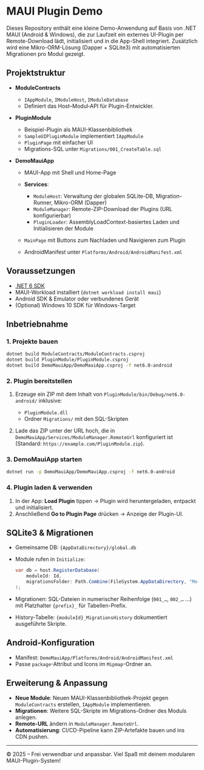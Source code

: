 # MAUI Plugin Demo

Dieses Repository enthält eine kleine Demo-Anwendung auf Basis von .NET MAUI (Android & Windows), die zur Laufzeit ein externes UI-Plugin per Remote-Download lädt, initialisiert und in die App-Shell integriert. Zusätzlich wird eine Mikro-ORM-Lösung (Dapper + SQLite3) mit automatisierten Migrationen pro Modul gezeigt.

## Projektstruktur

* **ModuleContracts**

  * `IAppModule`, `IModuleHost`, `IModuleDatabase`
  * Definiert das Host–Modul‑API für Plugin-Entwickler.

* **PluginModule**

  * Beispiel-Plugin als MAUI-Klassenbibliothek
  * `SampleUIPluginModule` implementiert `IAppModule`
  * `PluginPage` mit einfacher UI
  * Migrations-SQL unter `Migrations/001_CreateTable.sql`

* **DemoMauiApp**

  * MAUI-App mit Shell und Home-Page
  * **Services**:

    * `ModuleHost`: Verwaltung der globalen SQLite-DB, Migration-Runner, Mikro-ORM (Dapper)
    * `ModuleManager`: Remote-ZIP-Download der Plugins (URL konfigurierbar)
    * `PluginLoader`: AssemblyLoadContext-basiertes Laden und Initialisieren der Module
  * `MainPage` mit Buttons zum Nachladen und Navigieren zum Plugin
  * AndroidManifest unter `Platforms/Android/AndroidManifest.xml`

## Voraussetzungen

* [.NET 6 SDK](https://dotnet.microsoft.com/download)
* MAUI-Workload installiert (`dotnet workload install maui`)
* Android SDK & Emulator oder verbundenes Gerät
* (Optional) Windows 10 SDK für Windows-Target

## Inbetriebnahme

### 1. Projekte bauen

```bash
dotnet build ModuleContracts/ModuleContracts.csproj
dotnet build PluginModule/PluginModule.csproj
dotnet build DemoMauiApp/DemoMauiApp.csproj -f net6.0-android
```

### 2. Plugin bereitstellen

1. Erzeuge ein ZIP mit dem Inhalt von `PluginModule/bin/Debug/net6.0-android/` inklusive:

   * `PluginModule.dll`
   * Ordner `Migrations/` mit den SQL-Skripten
2. Lade das ZIP unter der URL hoch, die in `DemoMauiApp/Services/ModuleManager.RemoteUrl` konfiguriert ist (Standard: `https://example.com/PluginModule.zip`).

### 3. DemoMauiApp starten

```bash
dotnet run -p DemoMauiApp/DemoMauiApp.csproj -f net6.0-android
```

### 4. Plugin laden & verwenden

1. In der App: **Load Plugin** tippen → Plugin wird heruntergeladen, entpackt und initialisiert.
2. Anschließend **Go to Plugin Page** drücken → Anzeige der Plugin-UI.

## SQLite3 & Migrationen

* Gemeinsame DB: `{AppDataDirectory}/global.db`
* Module rufen in `Initialize`:

  ```csharp
  var db = host.RegisterDatabase(
      moduleId: Id,
      migrationsFolder: Path.Combine(FileSystem.AppDataDirectory, "Modules", Id, "Migrations")
  );
  ```
* Migrationen: SQL-Dateien in numerischer Reihenfolge (`001_…`, `002_…` …) mit Platzhalter `{prefix}_` für Tabellen-Prefix.
* History-Tabelle: `{moduleId}_MigrationsHistory` dokumentiert ausgeführte Skripte.

## Android-Konfiguration

* Manifest: `DemoMauiApp/Platforms/Android/AndroidManifest.xml`
* Passe `package`-Attribut und Icons im `Mipmap`-Ordner an.

## Erweiterung & Anpassung

* **Neue Module**: Neuen MAUI-Klassenbibliothek-Projekt gegen `ModuleContracts` erstellen, `IAppModule` implementieren.
* **Migrationen**: Weitere SQL-Skripte im Migrations-Ordner des Moduls anlegen.
* **Remote-URL** ändern in `ModuleManager.RemoteUrl`.
* **Automatisierung**: CI/CD-Pipeline kann ZIP-Artefakte bauen und ins CDN pushen.

---

© 2025 – Frei verwendbar und anpassbar. Viel Spaß mit deinem modularen MAUI-Plugin-System!
